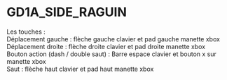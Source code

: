 # GD1A_SIDE_RAGUIN

Les touches : <br>
Déplacement gauche : flèche gauche clavier et pad gauche manette xbox <br>
Déplacement droite : flèche droite clavier et pad droite manette xbox <br>
Bouton action (dash / double saut) : Barre espace clavier et bouton x sur manette xbox <br>
Saut : flèche haut clavier et pad haut manette xbox <br>
 
